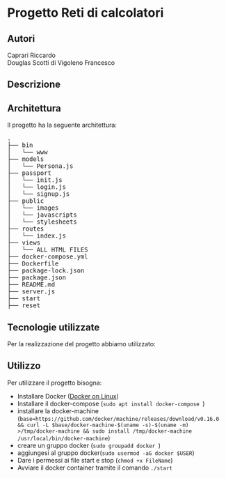 # Progetto Reti di calcolatori


## Autori
Caprari Riccardo <br />
Douglas Scotti di Vigoleno Francesco


## Descrizione


## Architettura
Il progetto ha la seguente architettura:

<pre>
.
├── bin
│   └── www
├── models
│   └── Persona.js
├── passport 
│   └── init.js
│   └── login.js
│   └── signup.js
├── public
│   └── images
│   └── javascripts
│   └── stylesheets
├── routes 
│   └── index.js
├── views
│   └── ALL HTML FILES
├── docker-compose.yml
├── Dockerfile
├── package-lock.json
├── package.json
├── README.md
├── server.js
├── start
├── reset
</pre>



## Tecnologie utilizzate
Per la realizzazione del progetto abbiamo utilizzato:



## Utilizzo
Per utilizzare il progetto bisogna:

* Installare Docker ([Docker on Linux](https://docs.docker.com/install/linux/docker-ce/ubuntu/#set-up-the-repository))
* Installare il docker-compose (```sudo apt install docker-compose ```)
* installare la docker-machine (``` base=https://github.com/docker/machine/releases/download/v0.16.0 &&
  curl -L $base/docker-machine-$(uname -s)-$(uname -m) >/tmp/docker-machine &&
  sudo install /tmp/docker-machine /usr/local/bin/docker-machine ```)
* creare un gruppo docker (```sudo groupadd docker ```)
* aggiungesi al gruppo docker(```sudo usermod -aG docker $USER```)
* Dare i permessi ai file start e stop (```chmod +x FileName```)
* Avviare il docker container tramite il comando ```./start```
